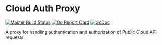 # Cloud Auth Proxy

[![Master Build Status](https://travis-ci.org/kgraney/cloud_auth_proxy.svg?branch=master)](https://travis-ci.org/kgraney/cloud_auth_proxy)
[![Go Report Card](https://goreportcard.com/badge/github.com/kgraney/cloud_auth_proxy)](https://goreportcard.com/report/github.com/kgraney/cloud_auth_proxy)
[![GoDoc](https://godoc.org/github.com/kgraney/cloud_auth_proxy?status.svg)](https://godoc.org/github.com/kgraney/cloud_auth_proxy)

A proxy for handling authentication and authorization of Public Cloud API
requests.

